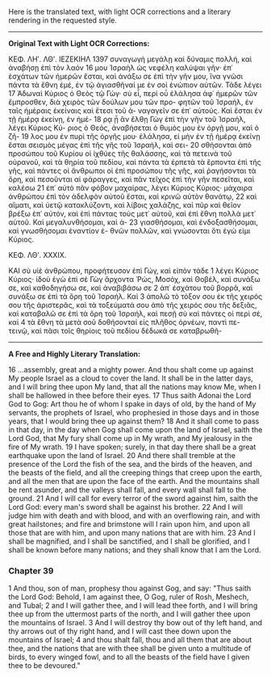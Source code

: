 Here is the translated text, with light OCR corrections and a literary rendering in the requested style.

***

**Original Text with Light OCR Corrections:**

ΚΕΦ. ΛΗʹ. ΛΘʹ. ΙΕΖΕΚΙΗΛ 1397
συναγωγὴ μεγάλῃ καὶ δύναμις πολλή, καὶ ἀναβήσῃ ἐπὶ τὸν λαόν 16
μου Ἰσραὴλ ὡς νεφέλη καλύψαι γῆν· ἐπ᾽ ἐσχάτων τῶν ἡμερῶν
ἔσται, καὶ ἀνάξω σε ἐπὶ τὴν γῆν μου, ἵνα γνῶσι πάντα τὰ ἔθνη
ἐμέ, ἐν τῷ ἁγιασθῆναί με ἐν σοὶ ἐνώπιον αὐτῶν. Τάδε λέγει 17
Ἀδωναὶ Κύριος ὁ Θεὸς τῷ Γώγ· σὺ εἶ, περὶ οὗ ἐλάλησα ἀφ᾽
ἡμερῶν τῶν ἔμπροσθεν, διὰ χειρὸς τῶν δούλων μου τῶν προ-
φητῶν τοῦ Ἰσραήλ, ἐν ταῖς ἡμέραις ἐκείναις καὶ ἔτεσι τοῦ ἀ-
ναγαγεῖν σε ἐπ᾽ αὐτούς. Καὶ ἔσται ἐν τῇ ἡμέρᾳ ἐκείνῃ, ἐν ἡμέ- 18
ρᾳ ᾗ ἂν ἔλθῃ Γὼγ ἐπὶ τὴν γῆν τοῦ Ἰσραήλ, λέγει Κύριος Κύ-
ριος ὁ Θεός, ἀναβήσεται ὁ θυμός μου ἐν ὀργῇ μου, καὶ ὁ ζῆ- 19
λος μου ἐν πυρὶ τῆς ὀργῆς μου· ἐλάλησα, εἰ μὴν ἐν τῇ ἡμέρᾳ
ἐκείνῃ ἔσται σεισμὸς μέγας ἐπὶ τῆς γῆς τοῦ Ἰσραήλ, καὶ σει- 20
σθήσονται ἀπὸ προσώπου τοῦ Κυρίου οἱ ἰχθύες τῆς θαλάσσης,
καὶ τὰ πετεινὰ τοῦ οὐρανοῦ, καὶ τὰ θηρία τοῦ πεδίου, καὶ πάντα
τὰ ἑρπετὰ τὰ ἕρποντα ἐπὶ τῆς γῆς, καὶ πάντες οἱ ἄνθρωποι οἱ
ἐπὶ προσώπου τῆς γῆς, καὶ ῥαγήσονται τὰ ὄρη, καὶ πεσοῦνται αἱ
φάραγγες, καὶ πᾶν τεῖχος ἐπὶ τὴν γῆν πεσεῖται, καὶ καλέσω 21
ἐπ᾽ αὐτὸ πᾶν φόβον μαχαίρας, λέγει Κύριος Κύριος· μάχαιρα
ἀνθρώπου ἐπὶ τὸν ἀδελφὸν αὐτοῦ ἔσται, καὶ κρινῶ αὐτὸν θανάτῳ, 22
καὶ αἵματι, καὶ ὑετῷ κατακλύζοντι, καὶ λίβοις χαλάζης, καὶ
πῦρ καὶ θεῖον βρέξω ἐπ᾽ αὐτόν, καὶ ἐπὶ πάντας τοὺς μετ᾽ αὐτοῦ,
καὶ ἐπὶ ἔθνη πολλὰ μετ᾽ αὐτοῦ. Καὶ μεγαλυνθήσομαι, καὶ ἁ- 23
γιασθήσομαι, καὶ ἐνδοξασθήσομαι, καὶ γνωσθήσομαι ἐναντίον ἐ-
θνῶν πολλῶν, καὶ γνώσονται ὅτι ἐγώ εἰμι Κύριος.

ΚΕΦ. ΛΘʹ. XXXIX.

ΚΑΙ σὺ υἱὲ ἀνθρώπου, προφήτευσον ἐπὶ Γώγ, καὶ εἰπὸν τάδε 1
λέγει Κύριος Κύριος· ἰδοὺ ἐγὼ ἐπὶ σὲ Γὼγ ἄρχοντα Ῥώς, Μοσόχ,
καὶ Θοβέλ, καὶ συνάξω σε, καὶ καθοδηγήσω σε, καὶ ἀναβιβάσω σε 2
ἀπ᾽ ἐσχάτου τοῦ βορρᾶ, καὶ συνάξω σε ἐπὶ τὰ ὄρη τοῦ Ἰσραήλ. Καὶ 3
ἀπολῶ τὸ τόξον σου ἐκ τῆς χειρός σου τῆς ἀριστερᾶς, καὶ τὰ
τοξεύματά σου ἀπὸ τῆς χειρός σου τῆς δεξιᾶς, καὶ καταβαλῶ σε
ἐπὶ τὰ ὄρη τοῦ Ἰσραήλ, καὶ πεσῇ σὺ καὶ πάντες οἱ περὶ σέ, καὶ 4
τὰ ἔθνη τὰ μετὰ σοῦ δοθήσονταί εἰς πλῆθος ὀρνέων, παντὶ πε-
τεινῷ, καὶ πᾶσι τοῖς θηρίοις τοῦ πεδίου δέδωκά σε καταβρωθῆ-

---

**A Free and Highly Literary Translation:**

16 ...assembly, great and a mighty power. And thou shalt come up against My people Israel as a cloud to cover the land. It shall be in the latter days, and I will bring thee upon My land, that all the nations may know Me, when I shall be hallowed in thee before their eyes.
17 Thus saith Adonai the Lord God to Gog: Art thou he of whom I spake in days of old, by the hand of My servants, the prophets of Israel, who prophesied in those days and in those years, that I would bring thee up against them?
18 And it shall come to pass in that day, in the day when Gog shall come upon the land of Israel, saith the Lord God, that My fury shall come up in My wrath, and My jealousy in the fire of My wrath.
19 I have spoken; surely, in that day there shall be a great earthquake upon the land of Israel.
20 And there shall tremble at the presence of the Lord the fish of the sea, and the birds of the heaven, and the beasts of the field, and all the creeping things that creep upon the earth, and all the men that are upon the face of the earth. And the mountains shall be rent asunder, and the valleys shall fall, and every wall shall fall to the ground.
21 And I will call for every terror of the sword against him, saith the Lord God: every man's sword shall be against his brother.
22 And I will judge him with death and with blood, and with an overflowing rain, and with great hailstones; and fire and brimstone will I rain upon him, and upon all those that are with him, and upon many nations that are with him.
23 And I shall be magnified, and I shall be sanctified, and I shall be glorified, and I shall be known before many nations; and they shall know that I am the Lord.

### Chapter 39

1 And thou, son of man, prophesy thou against Gog, and say: "Thus saith the Lord God: Behold, I am against thee, O Gog, ruler of Rosh, Meshech, and Tubal;
2 and I will gather thee, and I will lead thee forth, and I will bring thee up from the uttermost parts of the north, and I will gather thee upon the mountains of Israel.
3 And I will destroy thy bow out of thy left hand, and thy arrows out of thy right hand, and I will cast thee down upon the mountains of Israel;
4 and thou shalt fall, thou and all them that are about thee, and the nations that are with thee shall be given unto a multitude of birds, to every winged fowl, and to all the beasts of the field have I given thee to be devoured."